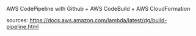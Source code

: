 AWS CodePipeline with Github + AWS CodeBuild + AWS CloudFormation

sources:
    https://docs.aws.amazon.com/lambda/latest/dg/build-pipeline.html
